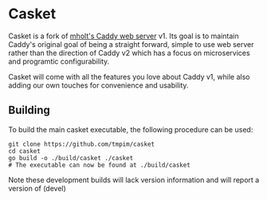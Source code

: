 # Casket

Casket is a fork of [mholt's Caddy web server](https://github.com/caddyserver/caddy) v1.
Its goal is to maintain Caddy's original goal of being a straight forward, simple
to use web server rather than the direction of Caddy v2 which has a focus on
microservices and programtic configurability.

Casket will come with all the features you love about Caddy v1, while also
adding our own touches for convenience and usability.

## Building

To build the main casket executable, the following procedure can be used:
```
git clone https://github.com/tmpim/casket
cd casket
go build -o ./build/casket ./casket
# The executable can now be found at ./build/casket
```

Note these development builds will lack version information and will report a version of (devel)
